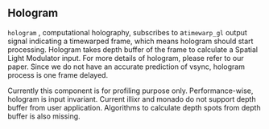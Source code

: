 ## Hologram

`hologram` , computational holography, subscribes to a`timewarp_gl` output signal indicating a timewarped frame, which means hologram should start processing. Hologram takes depth buffer of the frame to calculate a Spatial Light Modulator input. For more details of hologram, please refer to our paper. Since we do not have an accurate prediction of vsync, hologram process is one frame delayed. 

Currently this component is for profiling purpose only. Performance-wise, hologram is input invariant. Current illixr and monado do not support depth buffer from user application. Algorithms to calculate depth spots from depth buffer is also missing.
